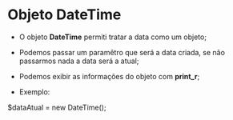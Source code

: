 # Objeto DateTime

-   O objeto **DateTime** permiti tratar a data como um objeto;

-   Podemos passar um paramêtro que será a data criada, se não passarmos nada a data será a atual;

-   Podemos exibir as informações do objeto com **print_r**;

-   Exemplo:

$dataAtual = new DateTime();
